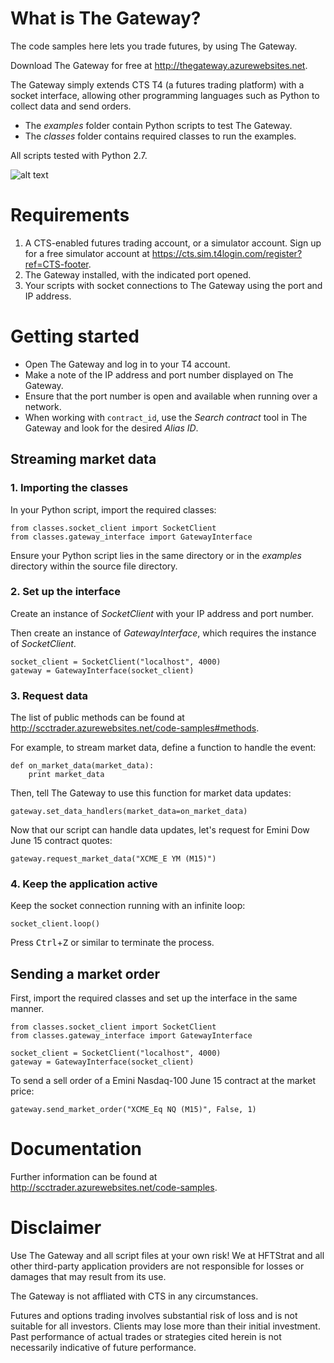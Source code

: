 What is The Gateway?
===
The code samples here lets you trade futures, by using The Gateway.

Download The Gateway for free at http://thegateway.azurewebsites.net.

The Gateway simply extends CTS T4 (a futures trading platform) with a socket interface, allowing other programming languages such as Python to collect data and send orders.

- The *examples* folder contain Python scripts to test The Gateway.
- The *classes* folder contains required classes to run the examples.

All scripts tested with Python 2.7.

![alt text](http://scctrader.azurewebsites.net/static/thegatewayweb/images/gateway-window.png "The Gateway")

Requirements
===
1. A CTS-enabled futures trading account, or a simulator account. Sign up for a free simulator account at https://cts.sim.t4login.com/register?ref=CTS-footer.
2. The Gateway installed, with the indicated port opened.
3. Your scripts with socket connections to The Gateway using the port and IP address.

Getting started
===
- Open The Gateway and log in to your T4 account.
- Make a note of the IP address and port number displayed on The Gateway.
- Ensure that the port number is open and available when running over a network.
- When working with <code>contract_id</code>, use the *Search contract* tool in The Gateway and look for the desired *Alias ID*.

## Streaming market data ##

### 1. Importing the classes ###
In your Python script, import the required classes: 
```
from classes.socket_client import SocketClient
from classes.gateway_interface import GatewayInterface
```
Ensure your Python script lies in the same directory or in the *examples* directory within the source file directory. 

### 2. Set up the interface ###
Create an instance of *SocketClient* with your IP address and port number.

Then create an instance of *GatewayInterface*, which requires the instance of *SocketClient*. 

```
socket_client = SocketClient("localhost", 4000)
gateway = GatewayInterface(socket_client)
```

### 3. Request data ###
The list of public methods can be found at http://scctrader.azurewebsites.net/code-samples#methods.

For example, to stream market data, define a function to handle the event:
```
def on_market_data(market_data):
    print market_data
```

Then, tell The Gateway to use this function for market data updates:
```
gateway.set_data_handlers(market_data=on_market_data)
```

Now that our script can handle data updates, let's request for Emini Dow June 15 contract quotes:
```
gateway.request_market_data("XCME_E YM (M15)")
```

### 4. Keep the application active ###
Keep the socket connection running with an infinite loop:
```
socket_client.loop()
```
Press <kbd>Ctrl</kbd>+<kbd>Z</kbd> or similar to terminate the process.


## Sending a market order ##
First, import the required classes and set up the interface in the same manner.
```
from classes.socket_client import SocketClient
from classes.gateway_interface import GatewayInterface

socket_client = SocketClient("localhost", 4000)
gateway = GatewayInterface(socket_client)
```
To send a sell order of a Emini Nasdaq-100 June 15 contract at the market price:
```
gateway.send_market_order("XCME_Eq NQ (M15)", False, 1)
```

Documentation
===
Further information can be found at http://scctrader.azurewebsites.net/code-samples.

Disclaimer
===
Use The Gateway and all script files at your own risk! We at HFTStrat and all other third-party application providers are not responsible for losses or damages that may result from its use. 

The Gateway is not affliated with CTS in any circumstances. 

Futures and options trading involves substantial risk of loss and is not suitable for all investors. Clients may lose more than their initial investment. Past performance of actual trades or strategies cited herein is not necessarily indicative of future performance. 








